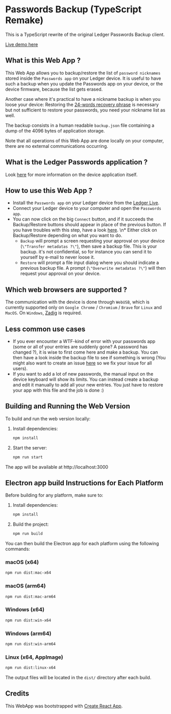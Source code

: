 # Passwords Backup (TypeScript Remake)

This is a TypeScript rewrite of the original Ledger Passwords Backup client.

[Live demo here](https://passwords.ledger.com)

## What is this Web App ?

This Web App allows you to backup/restore the list of `password nicknames` stored inside the `Passwords app` on your Ledger device.
It is useful to have such a backup when you update the Passwords app on your device, or the device firmware, because the list gets erased.

Another case where it's practical to have a nickname backup is when you loose your device: Restoring the [24-words recovery phrase](https://www.ledger.com/academy/crypto/what-is-a-recovery-phrase) is necessary but not sufficient to restore your passwords, you need your nickname list as well.

The backup consists in a human readable `backup.json` file containing a dump of the 4096 bytes of application storage.

Note that all operations of this Web App are done locally on your computer, there are no external communications occurring.

## What is the Ledger Passwords application ?

Look [here](https://github.com/LedgerHQ/app-passwords/blob/master/README.md) for more information on the device application itself.

## How to use this Web App ?

- Install the `Passwords app` on your Ledger device from the [Ledger Live](https://support.ledger.com/hc/en-us/articles/360006523674-Install-uninstall-and-update-apps).
- Connect your Ledger device to your computer and open the `Passwords app`.
- You can now click on the big `Connect` button, and if it succeeds the Backup/Restore buttons should appear in place of the previous button. If you have troubles with this step, have a look [here](https://support.ledger.com/hc/en-us/articles/115005165269-Fix-connection-issues). \n\* Either click on Backup/Restore depending on what you want to do.
  - `Backup` will prompt a screen requesting your approval on your device (`\"Transfer metadatas ?\"`), then save a backup file. This is your backup. it's not confidential, so for instance you can send it to yourself by e-mail to never loose it.
  - `Restore` will prompt a file input dialog where you should indicate a previous backup file. A prompt (`\"Overwrite metadatas ?\"`) will then request your approval on your device.

## Which web browsers are supported ?

The communication with the device is done through `WebUSB`, which is currently supported only on `Google Chrome` / `Chromium` / `Brave` for `Linux` and `MacOS`. On `Windows`, [Zadig](https://github.com/WICG/webusb/issues/143) is required.

## Less common use cases

- If you ever encounter a WTF-kind of error with your passwords app (some or all of your entries are suddenly gone? A password has changed ?), it is wise to first come here and make a backup. You can then have a look inside the backup file to see if something is wrong (You might also want to create an issue [here](https://github.com/LedgerHQ/app-passwords/issues) so we fix your issue for all users).
- If you want to add a lot of new passwords, the manual input on the device keyboard will show its limits. You can instead create a backup and edit it manually to add all your new entries. You just have to restore your app with this file and the job is done :)

## Building and Running the Web Version

To build and run the web version locally:

1. Install dependencies:
   ```bash
   npm install
   ```
2. Start the server:
   ```bash
   npm run start
   ```

The app will be available at http://localhost:3000

## Electron app build Instructions for Each Platform

Before building for any platform, make sure to:

1. Install dependencies:
   ```bash
   npm install
   ```
2. Build the project:
   ```bash
   npm run build
   ```

You can then build the Electron app for each platform using the following commands:

### macOS (x64)

```bash
npm run dist:mac-x64
```

### macOS (arm64)

```bash
npm run dist:mac-arm64
```

### Windows (x64)

```bash
npm run dist:win-x64
```

### Windows (arm64)

```bash
npm run dist:win-arm64
```

### Linux (x64, AppImage)

```bash
npm run dist:linux-x64
```

The output files will be located in the `dist/` directory after each build.

## Credits

This WebApp was bootstrapped with [Create React App](https://github.com/facebook/create-react-app).
